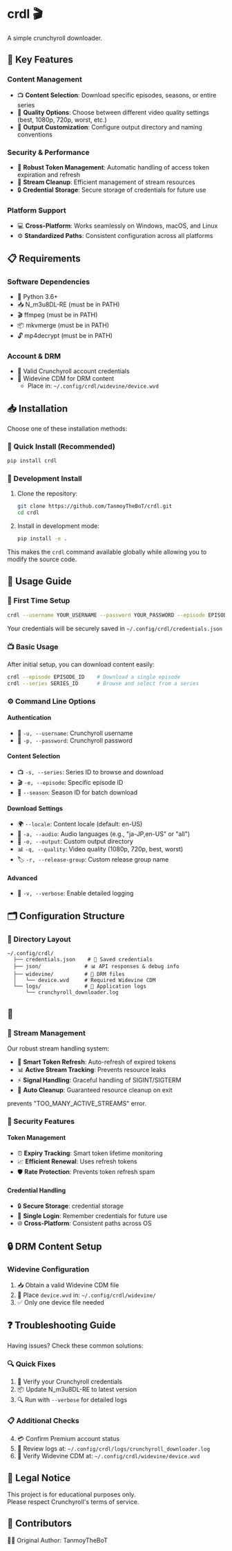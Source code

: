 # crdl 🎬

A simple crunchyroll downloader.

## 🌟 Key Features

### Content Management
- 📺 **Content Selection**: Download specific episodes, seasons, or entire series
- 🎨 **Quality Options**: Choose between different video quality settings (best, 1080p, 720p, worst, etc.)
- 📂 **Output Customization**: Configure output directory and naming conventions

### Security & Performance
- 🔐 **Robust Token Management**: Automatic handling of access token expiration and refresh
- 🧹 **Stream Cleanup**: Efficient management of stream resources
- 🔒 **Credential Storage**: Secure storage of credentials for future use

### Platform Support
- 💻 **Cross-Platform**: Works seamlessly on Windows, macOS, and Linux
- ⚙️ **Standardized Paths**: Consistent configuration across all platforms

## 📋 Requirements

### Software Dependencies
- 🐍 Python 3.6+
- 📥 N_m3u8DL-RE (must be in PATH)
- 🎬 ffmpeg (must be in PATH)
- 📦 mkvmerge (must be in PATH)
- 🔓 mp4decrypt (must be in PATH)

### Account & DRM
- 👤 Valid Crunchyroll account credentials
- 🔑 Widevine CDM for DRM content
  - Place in: `~/.config/crdl/widevine/device.wvd`

## 📥 Installation

Choose one of these installation methods:

### 🚀 Quick Install (Recommended)
```bash
pip install crdl
```

### 🔧 Development Install
1. Clone the repository:
   ```bash
   git clone https://github.com/TanmoyTheBoT/crdl.git
   cd crdl
   ```

2. Install in development mode:
   ```bash
   pip install -e .
   ```
This makes the `crdl` command available globally while allowing you to modify the source code.

## 🚀 Usage Guide

### 🔰 First Time Setup
```bash
crdl --username YOUR_USERNAME --password YOUR_PASSWORD --episode EPISODE_ID
```
Your credentials will be securely saved in `~/.config/crdl/credentials.json`

### 📺 Basic Usage
After initial setup, you can download content easily:
```bash
crdl --episode EPISODE_ID    # Download a single episode
crdl --series SERIES_ID      # Browse and select from a series
```

### ⚙️ Command Line Options

#### Authentication
- 👤 `-u, --username`: Crunchyroll username
- 🔑 `-p, --password`: Crunchyroll password

#### Content Selection
- 📺 `-s, --series`: Series ID to browse and download
- 🎬 `-e, --episode`: Specific episode ID
- 📂 `--season`: Season ID for batch download

#### Download Settings
- 🌍 `--locale`: Content locale (default: en-US)
- 🎵 `-a, --audio`: Audio languages (e.g., "ja-JP,en-US" or "all")
- 📁 `-o, --output`: Custom output directory
- 📊 `-q, --quality`: Video quality (1080p, 720p, best, worst)
- 🏷️ `-r, --release-group`: Custom release group name

#### Advanced
- 📝 `-v, --verbose`: Enable detailed logging

## 🗂️ Configuration Structure

### 📁 Directory Layout
```
~/.config/crdl/
  ├── credentials.json    # 🔐 Saved credentials
  ├── json/              # 📊 API responses & debug info
  ├── widevine/          # 🔑 DRM files
  │   └── device.wvd     # Required Widevine CDM
  └── logs/              # 📝 Application logs
      └── crunchyroll_downloader.log
```

## 🔧

### 🌊 Stream Management
Our robust stream handling system:
- 🔄 **Smart Token Refresh**: Auto-refresh of expired tokens
- 📊 **Active Stream Tracking**: Prevents resource leaks
- ⚡ **Signal Handling**: Graceful handling of SIGINT/SIGTERM
- 🧹 **Auto Cleanup**: Guaranteed resource cleanup on exit

prevents "TOO_MANY_ACTIVE_STREAMS" error.

### 🔐 Security Features

#### Token Management
- ⏰ **Expiry Tracking**: Smart token lifetime monitoring
- 📈 **Efficient Renewal**: Uses refresh tokens
- 🛡️ **Rate Protection**: Prevents token refresh spam

#### Credential Handling
- 🔒 **Secure Storage**: credential storage
- 💾 **Single Login**: Remember credentials for future use
- 🌐 **Cross-Platform**: Consistent paths across OS

## 🔒 DRM Content Setup

### Widevine Configuration
1. 📥 Obtain a valid Widevine CDM file
2. 📁 Place `device.wvd` in: `~/.config/crdl/widevine/`
3. ✅ Only one device file needed

## ❓ Troubleshooting Guide

Having issues? Check these common solutions:

### 🔍 Quick Fixes
1. 🔑 Verify your Crunchyroll credentials
2. 📦 Update N_m3u8DL-RE to latest version
3. 🔍 Run with `--verbose` for detailed logs

### 📋 Additional Checks
4. 💳 Confirm Premium account status
5. 📝 Review logs at: `~/.config/crdl/logs/crunchyroll_downloader.log`
6. 🔐 Verify Widevine CDM at: `~/.config/crdl/widevine/device.wvd`

## 📜 Legal Notice

This project is for educational purposes only.  
Please respect Crunchyroll's terms of service.

## 👥 Contributors

👨‍💻 Original Author: TanmoyTheBoT